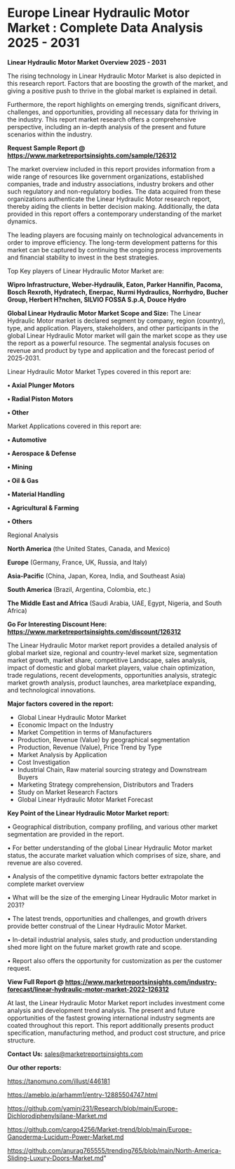 # Europe Linear Hydraulic Motor Market : Complete Data Analysis 2025 - 2031

<Strong> Linear Hydraulic Motor Market Overview 2025 - 2031</strong>

The rising technology in Linear Hydraulic Motor Market is also depicted in this research report. Factors that are boosting the growth of the market, and giving a positive push to thrive in the global market is explained in detail.

Furthermore, the report highlights on emerging trends, significant drivers, challenges, and opportunities, providing all necessary data for thriving in the industry. This report market research offers a comprehensive perspective, including an in-depth analysis of the present and future scenarios within the industry.

<strong>Request Sample Report @ <a href=https://www.marketreportsinsights.com/sample/126312>https://www.marketreportsinsights.com/sample/126312</a></strong>

The market overview included in this report provides information from a wide range of resources like government organizations, established companies, trade and industry associations, industry brokers and other such regulatory and non-regulatory bodies. The data acquired from these organizations authenticate the Linear Hydraulic Motor research report, thereby aiding the clients in better decision making. Additionally, the data provided in this report offers a contemporary understanding of the market dynamics.

The leading players are focusing mainly on technological advancements in order to improve efficiency. The long-term development patterns for this market can be captured by continuing the ongoing process improvements and financial stability to invest in the best strategies.

Top Key players of Linear Hydraulic Motor Market are:

<strong>Wipro Infrastructure, Weber-Hydraulik, Eaton, Parker Hannifin, Pacoma, Bosch Rexroth, Hydratech, Enerpac, Nurmi Hydraulics, Norrhydro, Bucher Group, Herbert H?nchen, SILVIO FOSSA S.p.A, Douce Hydro</strong>

<strong><b>Global Linear Hydraulic Motor Market Scope and Size:</b></strong>
The Linear Hydraulic Motor market is declared segment by company, region (country), type, and application. Players, stakeholders, and other participants in the global Linear Hydraulic Motor market will gain the market scope as they use the report as a powerful resource. The segmental analysis focuses on revenue and product by type and application and the forecast period of 2025-2031.

Linear Hydraulic Motor Market Types covered in this report are:

<strong>• Axial Plunger Motors

• Radial Piston Motors

• Other</strong>

Market Applications covered in this report are:

<strong>• Automotive

• Aerospace & Defense

• Mining

• Oil & Gas

• Material Handling

• Agricultural & Farming

• Others</strong> 

Regional Analysis

<strong>North America</strong> (the United States, Canada, and Mexico)

<strong>Europe</strong> (Germany, France, UK, Russia, and Italy)

<strong>Asia-Pacific</strong> (China, Japan, Korea, India, and Southeast Asia)

<strong>South America</strong> (Brazil, Argentina, Colombia, etc.)

<strong>The Middle East and Africa</strong> (Saudi Arabia, UAE, Egypt, Nigeria, and South Africa)

<strong>Go For Interesting Discount Here: <a href=https://www.marketreportsinsights.com/discount/126312>https://www.marketreportsinsights.com/discount/126312</a></strong>

The Linear Hydraulic Motor market report provides a detailed analysis of global market size, regional and country-level market size, segmentation market growth, market share, competitive Landscape, sales analysis, impact of domestic and global market players, value chain optimization, trade regulations, recent developments, opportunities analysis, strategic market growth analysis, product launches, area marketplace expanding, and technological innovations.

<strong><b>Major factors covered in the report:</b></strong>
<ul>
  <li>Global Linear Hydraulic Motor Market </li>
  <li>Economic Impact on the Industry</li>
  <li>Market Competition in terms of Manufacturers</li>
  <li>Production, Revenue (Value) by geographical segmentation</li>
  <li>Production, Revenue (Value), Price Trend by Type</li>
  <li>Market Analysis by Application</li>
  <li>Cost Investigation</li>
  <li>Industrial Chain, Raw material sourcing strategy and Downstream Buyers</li>
  <li>Marketing Strategy comprehension, Distributors and Traders</li>
  <li>Study on Market Research Factors</li>
  <li>Global Linear Hydraulic Motor Market Forecast</li>
</ul>

<strong><b>Key Point of the Linear Hydraulic Motor Market report:</b></strong>

• Geographical distribution, company profiling, and various other market segmentation are provided in the report.

• For better understanding of the global Linear Hydraulic Motor market status, the accurate market valuation which comprises of size, share, and revenue are also covered.

• Analysis of the competitive dynamic factors better extrapolate the complete market overview

• What will be the size of the emerging Linear Hydraulic Motor market in 2031?

• The latest trends, opportunities and challenges, and growth drivers provide better construal of the Linear Hydraulic Motor Market.

• In-detail industrial analysis, sales study, and production understanding shed more light on the future market growth rate and scope.

• Report also offers the opportunity for customization as per the customer request.

<strong><b>View Full Report @ <a href=https://www.marketreportsinsights.com/industry-forecast/linear-hydraulic-motor-market-2022-126312>https://www.marketreportsinsights.com/industry-forecast/linear-hydraulic-motor-market-2022-126312</a></b></strong>


At last, the Linear Hydraulic Motor Market report includes investment come analysis and development trend analysis. The present and future opportunities of the fastest growing international industry segments are coated throughout this report. This report additionally presents product specification, manufacturing method, and product cost structure, and price structure.

<strong>Contact Us:</strong>
sales@marketreportsinsights.com

<strong>Our other reports:</strong>

<a href=https://tanomuno.com/illust/446181>https://tanomuno.com/illust/446181</a>

<a href=https://ameblo.jp/arhamm1/entry-12885504747.html>https://ameblo.jp/arhamm1/entry-12885504747.html</a>

<a href=https://github.com/yamini231/Research/blob/main/Europe-Dichlorodiphenylsilane-Market.md>https://github.com/yamini231/Research/blob/main/Europe-Dichlorodiphenylsilane-Market.md</a>

<a href=https://github.com/cargo4256/Market-trend/blob/main/Europe-Ganoderma-Lucidum-Power-Market.md>https://github.com/cargo4256/Market-trend/blob/main/Europe-Ganoderma-Lucidum-Power-Market.md</a>

<a href=https://github.com/anurag765555/trending765/blob/main/North-America-Sliding-Luxury-Doors-Market.md>https://github.com/anurag765555/trending765/blob/main/North-America-Sliding-Luxury-Doors-Market.md</a>"
